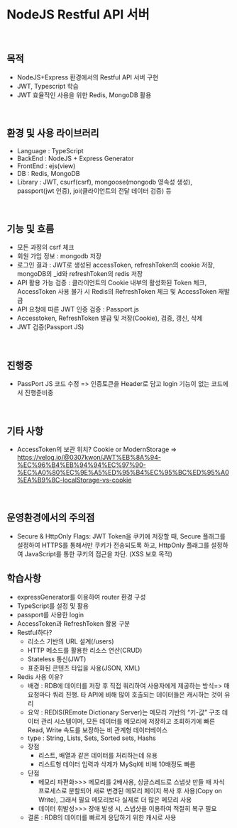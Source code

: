 # NodeJS Restful API 서버
<br/>

## 목적
- NodeJS+Express 환경에서의 Restful API 서버 구현
- JWT, Typescript 학습
- JWT 효율적인 사용을 위한 Redis, MongoDB 활용
<br/>

## 환경 및 사용 라이브러리
- Language : TypeScript
- BackEnd : NodeJS + Express Generator
- FrontEnd : ejs(view)
- DB : Redis, MongoDB
- Library : JWT, csurf(csrf), mongoose(mongodb 영속성 생성), passport(jwt 인증), joi(클라이언트의 전달 데이터 검증) 등
<br/>

## 기능 및 흐름
- 모든 과정의 csrf 체크
- 회원 가입 정보 : mongodb 저장
- 로그인 결과 : JWT로 생성된 accessToken, refreshToken의 cookie 저장, mongoDB의 _id와 refreshToken의 redis 저장
- API 활용 가능 검증 : 클라이언트의 Cookie 내부의 활성화된 Token 체크, AccessToken 사용 불가 시 Redis의 RefreshToken 체크 및 AccessToken 재발급
- API 요청에 따른 JWT 인증 검증 : Passport.js
- Accesstoken, RefreshToken 발급 및 저장(Cookie), 검증, 갱신, 삭제
- JWT 검증(Passport JS)
<br/>

## 진행중
- PassPort JS 코드 수정 => 인증토큰을 Header로 담고 login 기능이 없는 코드에서 진행준비중
<br/>

## 기타 사항
- AccessToken의 보관 위치? Cookie or ModernStorage => https://velog.io/@0307kwon/JWT%EB%8A%94-%EC%96%B4%EB%94%94%EC%97%90-%EC%A0%80%EC%9E%A5%ED%95%B4%EC%95%BC%ED%95%A0%EA%B9%8C-localStorage-vs-cookie
<br/>

## 운영환경에서의 주의점
- Secure & HttpOnly Flags: JWT Token을 쿠키에 저장할 때, Secure 플래그를 설정하여 HTTPS를 통해서만 쿠키가 전송되도록 하고, HttpOnly 플래그를 설정하여 JavaScript를 통한 쿠키의 접근을 차단. (XSS 보호 목적)
## 학습사항
- expressGenerator를 이용하여 router 환경 구성
- TypeScript를 설정 및 활용
- passport를 사용한 login
- AccessToken과 RefreshToken 활용 구분
- Restful하다?
  - 리소스 기반의 URL 설계(/users)
  - HTTP 메소드를 활용한 리소스 연산(CRUD)
  - Stateless 통신(JWT)
  - 표준화된 콘텐츠 타입을 사용(JSON, XML)
- Redis 사용 이유?
  - 배경 : RDB에 데이터를 저장 후 직접 쿼리하여 사용자에게 제공하는 방식=> 매 요청마다 쿼리 진행. 타 API에 비해 많이 호출되는 데이터들은 캐시하는 것이 유리
  - 요약 : REDIS(REmote Dictionary Server)는 메모리 기반의 “키-값” 구조 데이터 관리 시스템이며, 모든 데이터를 메모리에 저장하고 조회하기에 빠른 Read, Write 속도를 보장하는 비 관계형 데이터베이스
  - type : String, Lists, Sets, Sorted sets, Hashs
  - 장점
    - 리스트, 배열과 같은 데이터를 처리하는데 유용
    - 리스트형 데이터 입력과 삭제가 MySql에 비해 10배정도 빠름
  - 단점
    - 메모리 파편화>>> 메모리를 2배사용, 싱글스레드로 스냅샷 만들 때 자식 프로세스로 분할되어 새로 변경된 메모리 페이지 복사 후 사용(Copy on Write), 그래서 필요 메모리보다 실제로 더 많은 메모리 사용
    - 데이터 휘발성>>> 장애 발생 시, 스냅샷을 이용하여 적절히 복구 필요
  - 결론 : RDB의 데이터를 빠르게 응답하기 위한 캐시로 사용
